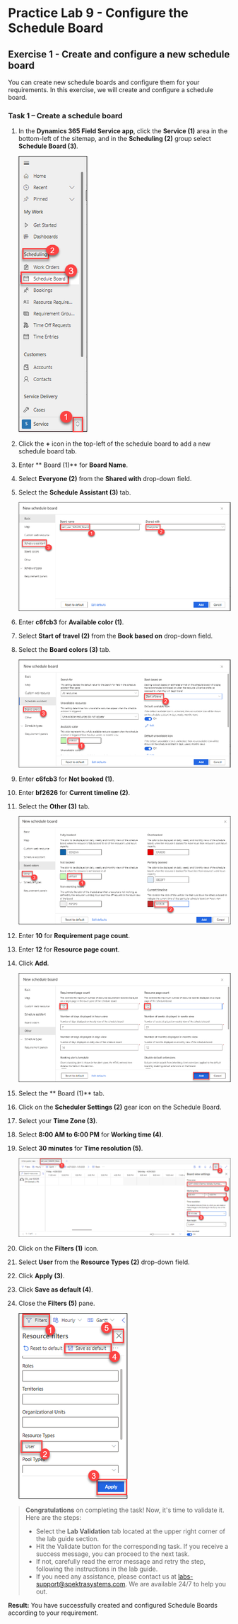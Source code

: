 # Practice Lab 9 - Configure the Schedule Board

## Exercise 1 - Create and configure a new schedule board

You can create new schedule boards and configure them for your requirements. In this exercise, we will create and configure a schedule board.


### Task 1 – Create a schedule board

1. In the **Dynamics 365 Field Service app**, click the **Service (1)** area in the bottom-left of the sitemap, and in the **Scheduling (2)** group select **Schedule Board (3)**.

    ![](../images/Create-a-schedule-board-7.png)

1. Click the **+** icon in the top-left of the schedule board to add a new schedule board tab.

1. Enter ** Board (1)** for **Board Name**.

1. Select **Everyone (2)** from the **Shared with** drop-down field.

1. Select the **Schedule Assistant (3)** tab.

    ![](../images/Create-a-schedule-board-6.png)

1. Enter **c6fcb3** for **Available color (1)**.

1. Select **Start of travel (2)** from the **Book based on** drop-down field.

1. Select the **Board colors (3)** tab.

    ![](../images/Create-a-schedule-board-5.png)

1. Enter **c6fcb3** for **Not booked (1)**.

1. Enter **bf2626** for **Current timeline (2)**.

1. Select the **Other (3)** tab.

    ![](../images/Create-a-schedule-board-4.png)

1. Enter **10** for **Requirement page count**.

1. Enter **12** for **Resource page count**.

1. Click **Add**.

    ![](../images/Create-a-schedule-board-3.png)

1. Select the  ** Board (1)** tab.

1. Click on the **Scheduler Settings (2)** gear icon on the Schedule Board.

1. Select your **Time Zone (3)**.

1. Select **8:00 AM to 6:00 PM** for **Working time (4)**.

1. Select **30 minutes** for **Time resolution (5)**.

    ![](../images/Create-a-schedule-board-2.png)

1. Click on the **Filters (1)** icon.

1. Select **User** from the **Resource Types (2)** drop-down field.

1. Click **Apply (3)**.

1. Click **Save as default (4)**.

1. Close the **Filters (5)** pane.

    ![](../images/Create-a-schedule-board-1.png)

> **Congratulations** on completing the task! Now, it's time to validate it. Here are the steps:
> - Select the **Lab Validation** tab located at the upper right corner of the lab guide section.
> - Hit the Validate button for the corresponding task. If you receive a success message, you can proceed to the next task. 
> - If not, carefully read the error message and retry the step, following the instructions in the lab guide.
> - If you need any assistance, please contact us at labs-support@spektrasystems.com. We are available 24/7 to help you out.

**Result:** You have successfully created and configured Schedule Boards according to your requirement.
